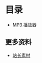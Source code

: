 # 目录

* [MP3 播放器](https://threetowns.github.io/demo/mp3/)


## 更多资料
* [站长素材](http://sc.chinaz.com/tag_jiaoben/xuanfu.html)